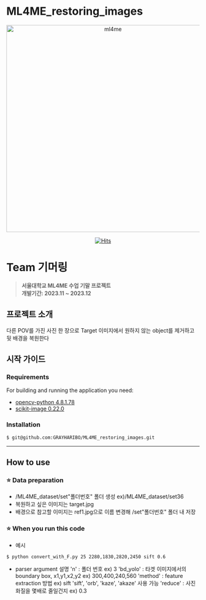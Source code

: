 # ML4ME_restoring_images

<div align="center">
<img width="540" alt="ml4me" src="https://github.com/GRAYHARIBO/ML4ME_restoring_images/assets/96507797/e1ff728e-5105-4097-843c-fca9d0295c28">

[![Hits](https://hits.seeyoufarm.com/api/count/incr/badge.svg?url=https%3A%2F%2Fgithub.com%2FGRAYHARIBO%2FML4ME_restoring_images&count_bg=%2379C83D&title_bg=%23555555&icon=&icon_color=%23E7E7E7&title=hits&edge_flat=false)](https://hits.seeyoufarm.com)

</div>

# Team 기머링
> **서울대학교 ML4ME 수업 기말 프로젝트** <br/> **개발기간: 2023.11 ~ 2023.12**

## 프로젝트 소개

다른 POV를 가진 사진 한 장으로 Target 이미지에서 원하지 않는 object를 제거하고 뒷 배경을 복원한다

## 시작 가이드
### Requirements
For building and running the application you need:

- [opencv-python 4.8.1.78](https://docs.opencv.org/4.x/)
- [scikit-image 0.22.0](https://scikit-image.org/)

### Installation
``` bash
$ git@github.com:GRAYHARIBO/ML4ME_restoring_images.git
```

---
## How to use

### ⭐️ Data preparation
- /ML4ME_dataset/set"폴더번호" 폴더 생성 ex)/ML4ME_dataset/set36
- 복원하고 싶은 이미지는 target.jpg
- 배경으로 참고할 이미지는 ref1.jpg으로 이름 변경해 /set"폴더번호" 폴더 내 저장

### ⭐️ When you run this code
- 예시
``` bash
$ python convert_with_F.py 25 2280,1830,2820,2450 sift 0.6
```
- parser argument 설명
'n' : 폴더 번호   ex) 3
'bd_yolo' : 타겟 이미지에서의 boundary box, x1,y1,x2,y2   ex) 300,400,240,560
'method' : feature extraction 방법   ex) sift
	'sift', 'orb', 'kaze', 'akaze' 사용 가능
'reduce' : 사진 화질을 몇배로 줄일건지 	ex) 0.3
